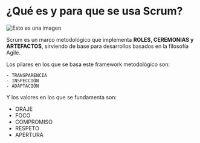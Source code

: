 # ¿Qué es y para que se usa Scrum?
![Esto es una imagen](http://4.bp.blogspot.com/-b1WBFXXpydY/UaPspYhaGuI/AAAAAAAAAuA/db5Vm7XWJMA/s1600/scrummastercert.jpg)

Scrum es un marco metodológico que implementa **ROLES, CEREMONIAS y ARTEFACTOS**, sirviendo de base para desarrollos
basados en la filosofía Agile.

Los pilares en los que se basa este framework metodológico son:

    - TRANSPARENCIA
    - INSPECCIÓN
    - ADAPTACIÓN


Y los valores en los que se fundamenta son:

   - ORAJE
   - FOCO
   - COMPROMISO
   - RESPETO
   - APERTURA
